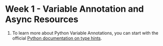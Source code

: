 # Week 1 - Variable Annotation and Async Resources

1. To learn more about Python Variable Annotations, you can start with the official [Python documentation on type hints](https://docs.python.org/3/library/typing.html).
